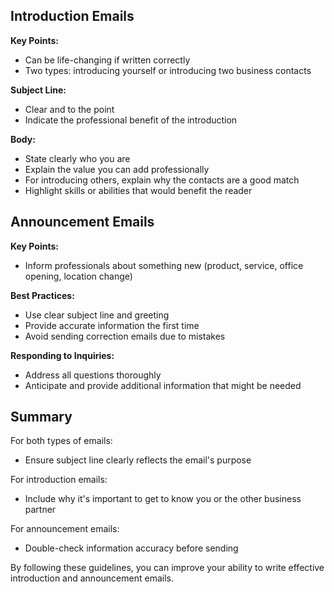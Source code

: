 ## Introduction Emails

**Key Points:**
- Can be life-changing if written correctly
- Two types: introducing yourself or introducing two business contacts

**Subject Line:**
- Clear and to the point
- Indicate the professional benefit of the introduction

**Body:**
- State clearly who you are
- Explain the value you can add professionally
- For introducing others, explain why the contacts are a good match
- Highlight skills or abilities that would benefit the reader

## Announcement Emails

**Key Points:**
- Inform professionals about something new (product, service, office opening, location change)

**Best Practices:**
- Use clear subject line and greeting
- Provide accurate information the first time
- Avoid sending correction emails due to mistakes

**Responding to Inquiries:**
- Address all questions thoroughly
- Anticipate and provide additional information that might be needed

## Summary

For both types of emails:
- Ensure subject line clearly reflects the email's purpose

For introduction emails:
- Include why it's important to get to know you or the other business partner

For announcement emails:
- Double-check information accuracy before sending

By following these guidelines, you can improve your ability to write effective introduction and announcement emails.

